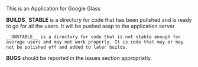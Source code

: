 This is an Application for Google Glass

__BUILDS___
	__STABLE__ is a directory for code that has been polished and is ready to go for all the users. It will be pushed asap to the application server

	__UNSTABLE__ is a directory for code that is not stable enough for average users and may not work properly. It is code that may or may not be polished off and added to later builds.

__BUGS__ should be reported in the issues section appropriatly.
